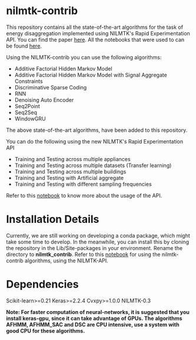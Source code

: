 
# nilmtk-contrib

This repository contains all the state-of-the-art algorithms for the task of energy disaggregation implemented using NILMTK's Rapid Experimentation API. You can find the paper [here](https://nipunbatra.github.io/papers/batra_buildsys_19.pdf). All the notebooks that were used to can be found [here](https://github.com/nilmtk/buildsys2019-paper-notebooks).



Using the NILMTK-contrib you can use the following algorithms:
 - Additive Factorial Hidden Markov Model
 - Additive Factorial Hidden Markov Model with Signal Aggregate Constraints
 - Discriminative Sparse Coding
 - RNN
 - Denoising Auto Encoder
 - Seq2Point
 - Seq2Seq
 - WindowGRU

The above state-of-the-art algorithms, have been added to this repository. 

You can do the following using the new NILMTK's Rapid Experimentation API
 - Training and Testing across multiple appliances
 - Training and Testing across multiple datasets (Transfer learning)
 - Training and Testing across multiple buildings
 - Training and Testing with Artificial aggregate
 - Training and Testing with different sampling frequencies
 
Refer to this [notebook](https://github.com/nilmtk/nilmtk-contrib/blob/master/sample_notebooks/NILMTK%20API%20Tutorial.ipynb) to know more about the usage of the API.

# Installation Details

Currently, we are still working on developing a conda package, which might take some time to develop. In the meanwhile, you can install this by cloning the repository in the Lib/Site-packages  in your environment.  Rename the directory to **nilmtk_contrib**. Refer to this [notebook](https://github.com/nilmtk/nilmtk-contrib/tree/master/sample_notebooks) for using the nilmtk-contrib algorithms, using the NILMTK-API.

# Dependencies

Scikit-learn>=0.21
Keras>=2.2.4 
Cvxpy>=1.0.0
NILMTK-0.3


**Note: For faster computation of neural-networks, it is suggested that you install keras-gpu, since it can take advantage of GPUs. The algorithms AFHMM, AFHMM_SAC and DSC are CPU intensive, use a system with good CPU for these algorithms.**

